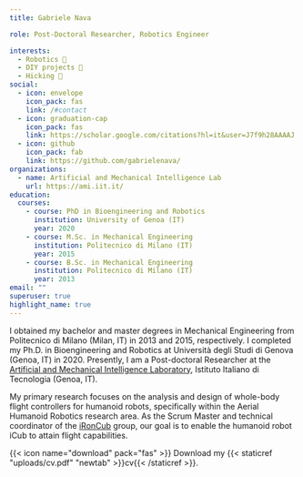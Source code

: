 ```yaml
---
title: Gabriele Nava

role: Post-Doctoral Researcher, Robotics Engineer

interests:
  - Robotics 🤖
  - DIY projects 🔨
  - Hicking 🚵
social:
  - icon: envelope
    icon_pack: fas
    link: /#contact
  - icon: graduation-cap
    icon_pack: fas
    link: https://scholar.google.com/citations?hl=it&user=J7f9h28AAAAJ
  - icon: github
    icon_pack: fab
    link: https://github.com/gabrielenava/
organizations:
  - name: Artificial and Mechanical Intelligence Lab
    url: https://ami.iit.it/
education:
  courses:
    - course: PhD in Bioengineering and Robotics
      institution: University of Genoa (IT)
      year: 2020
    - course: M.Sc. in Mechanical Engineering
      institution: Politecnico di Milano (IT)
      year: 2015
    - course: B.Sc. in Mechanical Engineering
      institution: Politecnico di Milano (IT)
      year: 2013
email: ""
superuser: true
highlight_name: true
---
```


I obtained my bachelor and master degrees in Mechanical Engineering from Politecnico di Milano (Milan, IT) in 2013 and 2015, respectively. I completed my Ph.D. in Bioengineering and Robotics at Università degli Studi di Genova (Genoa, IT) in 2020. Presently, I am a Post-doctoral Researcher at the [Artificial and Mechanical Intelligence Laboratory](https://ami.iit.it/it/), Istituto Italiano di Tecnologia (Genoa, IT).

My primary research focuses on the analysis and design of whole-body flight controllers for humanoid robots, specifically within the Aerial Humanoid Robotics research area. As the Scrum Master and technical coordinator of the [iRonCub](https://ami.iit.it/it/aerial-humanoid-robotics) group, our goal is to enable the humanoid robot iCub to attain flight capabilities.

{{< icon name="download" pack="fas" >}} Download my {{< staticref "uploads/cv.pdf" "newtab" >}}cv{{< /staticref >}}.
